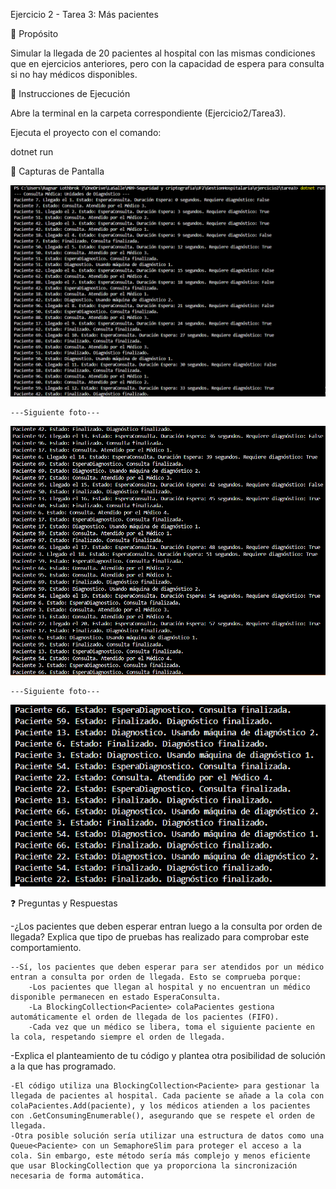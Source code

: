 Ejercicio 2 - Tarea 3: Más pacientes

📌 Propósito

Simular la llegada de 20 pacientes al hospital con las mismas condiciones que en ejercicios anteriores, pero con la capacidad de espera para consulta si no hay médicos disponibles.

📂 Instrucciones de Ejecución

Abre la terminal en la carpeta correspondiente (Ejercicio2/Tarea3).

Ejecuta el proyecto con el comando:

dotnet run

📸 Capturas de Pantalla

![Ejecución del Programa](./images/captura6.png)

    ---Siguiente foto---

![Ejecución del Programa](./images/captura7.png)

    ---Siguiente foto---

![Ejecución del Programa](./images/captura8.png)

❓ Preguntas y Respuestas

-¿Los pacientes que deben esperar entran luego a la consulta por orden de llegada? Explica que tipo de pruebas has realizado para comprobar este comportamiento.

    --Sí, los pacientes que deben esperar para ser atendidos por un médico entran a consulta por orden de llegada. Esto se comprueba porque:
        -Los pacientes que llegan al hospital y no encuentran un médico disponible permanecen en estado EsperaConsulta.
        -La BlockingCollection<Paciente> colaPacientes gestiona automáticamente el orden de llegada de los pacientes (FIFO).
        -Cada vez que un médico se libera, toma el siguiente paciente en la cola, respetando siempre el orden de llegada.

-Explica el planteamiento de tu código y plantea otra posibilidad de solución a la que has programado.

    -El código utiliza una BlockingCollection<Paciente> para gestionar la llegada de pacientes al hospital. Cada paciente se añade a la cola con colaPacientes.Add(paciente), y los médicos atienden a los pacientes con .GetConsumingEnumerable(), asegurando que se respete el orden de llegada. 
    -Otra posible solución sería utilizar una estructura de datos como una Queue<Paciente> con un SemaphoreSlim para proteger el acceso a la cola. Sin embargo, este método sería más complejo y menos eficiente que usar BlockingCollection que ya proporciona la sincronización necesaria de forma automática.